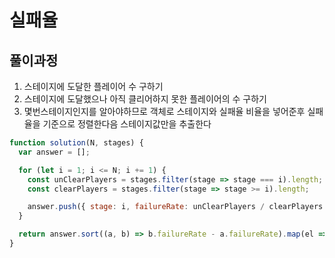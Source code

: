 # 실패율

## 풀이과정

1. 스테이지에 도달한 플레이어 수 구하기
2. 스테이지에 도달했으나 아직 클리어하지 못한 플레이어의 수 구하기
3. 몇번스테이지인지를 알아야하므로 객체로 스테이지와 실패율 비율을 넣어준후 실패율을 기준으로 정렬한다음 스테이지값만을 추출한다

```javascript
function solution(N, stages) {
  var answer = [];

  for (let i = 1; i <= N; i += 1) {
    const unClearPlayers = stages.filter(stage => stage === i).length;
    const clearPlayers = stages.filter(stage => stage >= i).length;

    answer.push({ stage: i, failureRate: unClearPlayers / clearPlayers });
  }

  return answer.sort((a, b) => b.failureRate - a.failureRate).map(el => el.stage);
}
```
